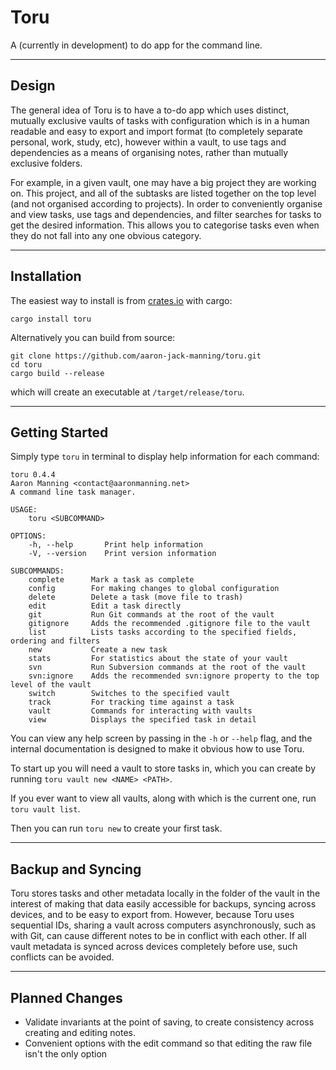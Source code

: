 # Toru

A (currently in development) to do app for the command line.

---

## Design

The general idea of Toru is to have a to-do app which uses distinct, mutually exclusive vaults of tasks with configuration which is in a human readable and easy to export and import format (to completely separate personal, work, study, etc), however within a vault, to use tags and dependencies as a means of organising notes, rather than mutually exclusive folders.

For example, in a given vault, one may have a big project they are working on. This project, and all of the subtasks are listed together on the top level (and not organised according to projects). In order to conveniently organise and view tasks, use tags and dependencies, and filter searches for tasks to get the desired information. This allows you to categorise tasks even when they do not fall into any one obvious category.

---

## Installation

The easiest way to install is from [crates.io](https://crates.io/crates/toru) with cargo:

```
cargo install toru
```

Alternatively you can build from source:

```
git clone https://github.com/aaron-jack-manning/toru.git
cd toru
cargo build --release
```

which will create an executable at `/target/release/toru`.

---

## Getting Started

Simply type `toru` in terminal to display help information for each command:

```
toru 0.4.4
Aaron Manning <contact@aaronmanning.net>
A command line task manager.

USAGE:
    toru <SUBCOMMAND>

OPTIONS:
    -h, --help       Print help information
    -V, --version    Print version information

SUBCOMMANDS:
    complete      Mark a task as complete
    config        For making changes to global configuration
    delete        Delete a task (move file to trash)
    edit          Edit a task directly
    git           Run Git commands at the root of the vault
    gitignore     Adds the recommended .gitignore file to the vault
    list          Lists tasks according to the specified fields, ordering and filters
    new           Create a new task
    stats         For statistics about the state of your vault
    svn           Run Subversion commands at the root of the vault
    svn:ignore    Adds the recommended svn:ignore property to the top level of the vault
    switch        Switches to the specified vault
    track         For tracking time against a task
    vault         Commands for interacting with vaults
    view          Displays the specified task in detail
```

You can view any help screen by passing in the `-h` or `--help` flag, and the internal documentation is designed to make it obvious how to use Toru.

To start up you will need a vault to store tasks in, which you can create by running `toru vault new <NAME> <PATH>`.

If you ever want to view all vaults, along with which is the current one, run `toru vault list`.

Then you can run `toru new` to create your first task.

---

## Backup and Syncing

Toru stores tasks and other metadata locally in the folder of the vault in the interest of making that data easily accessible for backups, syncing across devices, and to be easy to export from. However, because Toru uses sequential IDs, sharing a vault across computers asynchronously, such as with Git, can cause different notes to be in conflict with each other. If all vault metadata is synced across devices completely before use, such conflicts can be avoided.

---

## Planned Changes

- Validate invariants at the point of saving, to create consistency across creating and editing notes.
- Convenient options with the edit command so that editing the raw file isn't the only option
